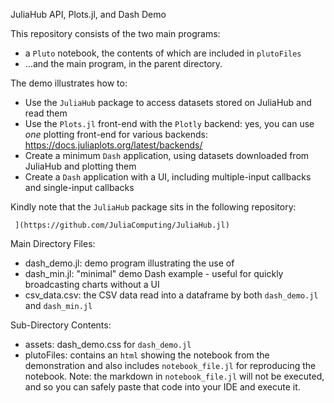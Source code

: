 JuliaHub API, Plots.jl, and Dash Demo

This repository consists of the two main programs:  
* a `Pluto` notebook, the contents of which are included in `plutoFiles`
* ...and the main program, in the parent directory.  

The demo illustrates how to:

* Use the `JuliaHub` package to access datasets stored on JuliaHub and read them
* Use the `Plots.jl` front-end with the `Plotly` backend:  yes, you can use *one* plotting front-end for various backends:
     https://docs.juliaplots.org/latest/backends/
* Create a minimum `Dash` application, using datasets downloaded from JuliaHub and plotting them
* Create a `Dash` application with a UI, including multiple-input callbacks and single-input callbacks

  
Kindly note that the `JuliaHub` package sits in the following repository: 
  
     ](https://github.com/JuliaComputing/JuliaHub.jl)


Main Directory Files:

* dash_demo.jl:  demo program illustrating the use of
* dash_min.jl:  "minimal" demo Dash example - useful for quickly broadcasting charts without a UI
* csv_data.csv:  the CSV data read into a dataframe by both `dash_demo.jl` and `dash_min.jl`

Sub-Directory Contents:
* assets: dash_demo.css for `dash_demo.jl`
* plutoFiles: contains an `html` showing the notebook from the demonstration and also includes `notebook_file.jl` for reproducing the notebook.  Note:  the markdown in `notebook_file.jl` will not be executed, and so you can safely paste that code into your IDE and execute it.
